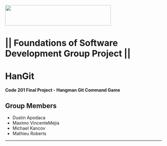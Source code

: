 <img src="https://members-csforall.imgix.net/members/logos/code-fellows-logo-horizontal-2-color-black.png" width="340" height="66">  

# ||  Foundations of Software Development Group Project ||

# HanGit

**Code 201 Final Project - Hangman Git Command Game**

## Group Members

- Dustin Apodaca
- Maximo VincenteMejia
- Michael Kancov
- Mathieu Roberts

___

